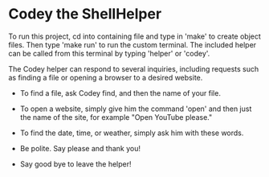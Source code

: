 # Codey the ShellHelper

To run this project, cd into containing file and type in 'make' to create object files. Then type 'make run' to run the custom terminal. The included helper can be called from this terminal by typing 'helper' or 'codey'.

The Codey helper can respond to several inquiries, including requests such as finding a file or opening a browser to a desired website.

* To find a file, ask Codey find, and then the name of your file.

* To open a website, simply give him the command 'open' and then just the name of the site, for example "Open YouTube please."

* To find the date, time, or weather, simply ask him with these words.

* Be polite. Say please and thank you!

* Say good bye to leave the helper!
